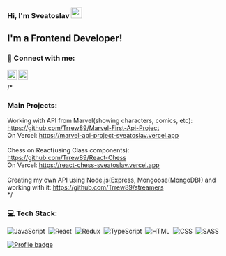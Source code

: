 ### Hi, I'm Sveatoslav <img src="https://media.giphy.com/media/hvRJCLFzcasrR4ia7z/giphy.gif" width="25px">


## I'm a Frontend Developer!
 
### 🤝 Connect with me:

[<img align="left" alt="malik | LinkedIn" width="22px" src="https://cdn.jsdelivr.net/npm/simple-icons@v3/icons/linkedin.svg" />][linkedin]
[<img align="left" alt="malik | Telegram" width="22px" src="https://cdn.jsdelivr.net/npm/simple-icons@v3/icons/telegram.svg" />][telegram]
<br/>

/*
### Main Projects:
Working with API from Marvel(showing characters, comics, etc): https://github.com/Trrew89/Marvel-First-Api-Project  <br />
On Vercel: https://marvel-api-project-sveatoslav.vercel.app  <br /> 
<br />
Chess on React(using Class components): https://github.com/Trrew89/React-Chess <br />
On Vercel: https://react-chess-sveatoslav.vercel.app <br />
<br />
Creating my own API using Node.js(Express, Mongoose(MongoDB)) and working with it: https://github.com/Trrew89/streamers <br />
*/

### 💻 Tech Stack:

![JavaScript](https://img.shields.io/badge/-JavaScript-333333?style=flat&logo=javascript)&nbsp;
![React](https://img.shields.io/badge/-React-333333?style=flat&logo=react)&nbsp;
![Redux](https://img.shields.io/badge/-Redux-333333?style=flat&logo=redux)&nbsp;
![TypeScript](https://img.shields.io/badge/-TypeScript-333333?style=flat&logo=TypeScript&logoColor=007ACC)&nbsp;
![HTML](https://img.shields.io/badge/-HTML-333333?style=flat&logo=HTML5&logoColor=E34F26)&nbsp;
![CSS](https://img.shields.io/badge/-CSS-333333?style=flat&logo=CSS3&logoColor=1572B6)&nbsp;
![SASS](https://img.shields.io/badge/-SASS/SCSS-333333?style=flat&logo=SASS)&nbsp;
<br />

[![Profile badge](https://www.codewars.com/users/Trrew/badges/small)](https://www.codewars.com/users/Trrew)
<br/>

[telegram]: https://t.me/trrew121
[linkedin]: https://www.linkedin.com/in/sveatoslav-bodrus-7696a3190/
